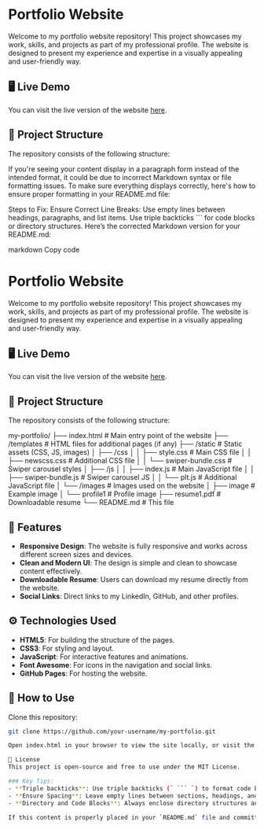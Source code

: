 # Portfolio Website

Welcome to my portfolio website repository! This project showcases my work, skills, and projects as part of my professional profile. The website is designed to present my experience and expertise in a visually appealing and user-friendly way.

## 🖥️ Live Demo
You can visit the live version of the website [here](https://your-username.github.io/your-repo-name/).

## 📂 Project Structure

The repository consists of the following structure:


If you're seeing your content display in a paragraph form instead of the intended format, it could be due to incorrect Markdown syntax or file formatting issues. To make sure everything displays correctly, here's how to ensure proper formatting in your README.md file:

Steps to Fix:
Ensure Correct Line Breaks:
Use empty lines between headings, paragraphs, and list items.
Use triple backticks ``` for code blocks or directory structures.
Here’s the corrected Markdown version for your README.md:

markdown
Copy code
# Portfolio Website

Welcome to my portfolio website repository! This project showcases my work, skills, and projects as part of my professional profile. The website is designed to present my experience and expertise in a visually appealing and user-friendly way.

## 🖥️ Live Demo
You can visit the live version of the website [here](https://your-username.github.io/your-repo-name/).

## 📂 Project Structure

The repository consists of the following structure:

my-portfolio/ ├── index.html # Main entry point of the website ├── /templates # HTML files for additional pages (if any) ├── /static # Static assets (CSS, JS, images) │ ├── /css │ │ ├── style.css # Main CSS file │ │ ├── newscss.css # Additional CSS file │ │ └── swiper-bundle.css # Swiper carousel styles │ ├── /js │ │ ├── index.js # Main JavaScript file │ │ ├── swiper-bundle.js # Swiper carousel JS │ │ └── plt.js # Additional JavaScript file │ └── /images # Images used on the website │ ├── image # Example image │ └── profile1 # Profile image ├── resume1.pdf # Downloadable resume └── README.md # This file


## 🚀 Features

- **Responsive Design**: The website is fully responsive and works across different screen sizes and devices.
- **Clean and Modern UI**: The design is simple and clean to showcase content effectively.
- **Downloadable Resume**: Users can download my resume directly from the website.
- **Social Links**: Direct links to my LinkedIn, GitHub, and other profiles.

## ⚙️ Technologies Used

- **HTML5**: For building the structure of the pages.
- **CSS3**: For styling and layout.
- **JavaScript**: For interactive features and animations.
- **Font Awesome**: For icons in the navigation and social links.
- **GitHub Pages**: For hosting the website.

## 📄 How to Use

Clone this repository:

```bash
git clone https://github.com/your-username/my-portfolio.git

Open index.html in your browser to view the site locally, or visit the live demo link.

📜 License
This project is open-source and free to use under the MIT License.

### Key Tips:
- **Triple backticks**: Use triple backticks (` ``` `) to format code blocks or directory structures. This prevents GitHub from rendering it as a paragraph.
- **Ensure Spacing**: Leave empty lines between sections, headings, and paragraphs to avoid them getting merged.
- **Directory and Code Blocks**: Always enclose directory structures and code in triple backticks to preserve their formatting.

If this content is properly placed in your `README.md` file and committed to GitHub, it should render with the correct formatting.

